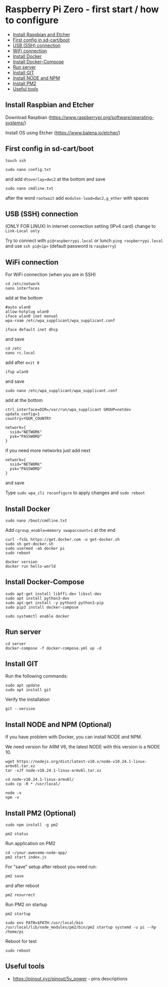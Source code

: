 # Raspberry Pi Zero - first start / how to configure

* [Install Raspbian and Etcher](#install-raspbian-and-etcher)
* [First config in sd-cart/boot](#first-config-in-sd-cartboot)
* [USB (SSH) connection](#usb-ssh-connection)
* [WiFi connection](#wifi-connection)
* [Install Docker](#install-docker)
* [Install Docker-Compose](#install-docker-compose)
* [Run server](#run-server)
* [Install GIT](#install-git)
* [Install NODE and NPM](#install-node-and-npm-optional)
* [Install PM2](#install-pm2-optional)
* [Useful tools](#useful-tools)

## Install Raspbian and Etcher

Download Raspbian (https://www.raspberrypi.org/software/operating-systems/)

Install OS using Etcher (https://www.balena.io/etcher/)

## First config in sd-cart/boot

```ssh
touch ssh
```

```ssh
sudo nano config.txt
```

and add `dtoverlay=dwc2` at the bottom and save

```ssh
sudo nano cmdline.txt
```

after the word `rootwait` add `modules-load=dwc2,g_ether` with spaces

## USB (SSH) connection

(ONLY FOR LINUX) In internet connection setting (IPv4 card) change to `Link-Local only`

Try to connect with `pi@raspberrypi.local` or lunch `ping raspberrypi.local` and use `ssh pi@<ip>` (default password is `raspberry`)

## WiFi connection

For WiFi connection (when you are in SSH)

```ssh
cd /etc/network
nano interfaces
```

add at the bottom

```ssh
#auto wlan0
allow-hotplug wlan0
iface wlan0 inet manual
wpa-roam /etc/wpa_supplicant/wpa_supplicant.conf

iface default inet dhcp
```

and save

```ssh
cd /etc
nano rc.local
```

add after `exit 0`

```ssh
i‍‍fup wlan0
```

and save

```ssh
sudo nano /etc/wpa_supplicant/wpa_supplicant.conf
```

add at the bottom

```ssh
ctrl_interface=DIR=/var/run/wpa_supplicant GROUP=netdev
update_config=1
country=YOUR_COUNTRY

network={
  ssid="NETWORK"
  psk="PASSWORD"
}
```

if you need more networks just add next

```ssh
network={
  ssid="NETWORK"
  psk="PASSWORD"
}
```

and save

Type `sudo wpa_cli reconfigure` to apply changes and `sudo reboot`

## Install Docker

```ssh
sudo nano /boot/cmdline.txt
```

Add `cgroup_enable=memory swapaccount=1` at the end

```ssh
curl -fsSL https://get.docker.com -o get-docker.sh
sudo sh get-docker.sh
sudo usermod -aG docker pi
sudo reboot
```

```ssh
docker version
docker run hello-world
```

## Install Docker-Compose

```ssh
sudo apt-get install libffi-dev libssl-dev
sudo apt install python3-dev
sudo apt-get install -y python3 python3-pip
sudo pip3 install docker-compose
```

```ssh
sudo systemctl enable docker
```

## Run server

```ssh
cd server
docker-compose -f docker-compose.yml up -d
```

## Install GIT

Run the following commands:

```ssh
sudo apt update
sudo apt install git
```

Verify the installation

```ssh
git --version
```

## Install NODE and NPM (Optional)

If you have problem with Docker, you can install NODE and NPM.

We need version for ARM V6, the latest NODE with this version is a NODE 10.

```ssh
wget https://nodejs.org/dist/latest-v10.x/node-v10.24.1-linux-armv6l.tar.xz
tar -xJf node-v10.24.1-linux-armv6l.tar.xz
```

```ssh
cd node-v10.24.1-linux-armv6l/
sudo cp -R * /usr/local/
```

```ssh
node -v
npm -v
```

## Install PM2 (Optional)

```ssh
sudo npm install -g pm2
```

```ssh
pm2 status
```

Run application on PM2

```ssh
cd ~/your-awesome-node-app/
pm2 start index.js
```

For "save" setup after reboot you need run:

```ssh
pm2 save
```

and after reboot

```ssh
pm2 resurrect
```

Run PM2 on startup

```ssh
pm2 startup
```

```ssh
sudo env PATH=$PATH:/usr/local/bin /usr/local/lib/node_modules/pm2/bin/pm2 startup systemd -u pi --hp /home/pi
```

Reboot for test

```ssh
sudo reboot
```

## Useful tools

- https://pinout.xyz/pinout/5v_power - pins descriptions
